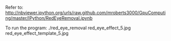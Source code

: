 Refer to: http://nbviewer.ipython.org/urls/raw.github.com/mroberts3000/GpuComputing/master/IPython/RedEyeRemoval.ipynb

To run the program: 
./red_eye_removal red_eye_effect_5.jpg red_eye_effect_template_5.jpg
